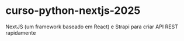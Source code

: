 # curso-python-nextjs-2025
NextJS (um framework baseado em React) e Strapi para criar API REST rapidamente
